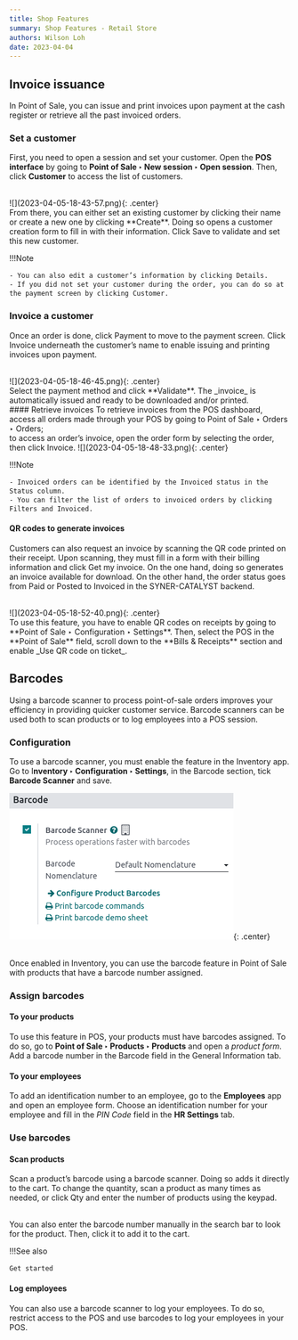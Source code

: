 ```yaml
---
title: Shop Features
summary: Shop Features - Retail Store
authors: Wilson Loh
date: 2023-04-04
---
```


## Invoice issuance
In Point of Sale, you can issue and print invoices upon payment at the cash register or retrieve all the past invoiced orders.

### Set a customer
First, you need to open a session and set your customer. Open the **POS interface** by going to **Point of Sale ‣ New session ‣ Open session**. Then, click **Customer** to access the list of customers.

<br/>
![](2023-04-05-18-43-57.png){: .center}

<br />
From there, you can either set an existing customer by clicking their name or create a new one by clicking **Create**. Doing so opens a customer creation form to fill in with their information. Click Save to validate and set this new customer.

!!!Note

    - You can also edit a customer’s information by clicking Details.
    - If you did not set your customer during the order, you can do so at the payment screen by clicking Customer.

### Invoice a customer
Once an order is done, click Payment to move to the payment screen. Click Invoice underneath the customer’s name to enable issuing and printing invoices upon payment.

<br />
![](2023-04-05-18-46-45.png){: .center}

<br />
Select the payment method and click **Validate**. The _invoice_ is automatically issued and ready to be downloaded and/or printed.

<br />
#### Retrieve invoices
To retrieve invoices from the POS dashboard,

<br/>
access all orders made through your POS by going to Point of Sale ‣ Orders ‣ Orders;

<br/>
to access an order’s invoice, open the order form by selecting the order, then click Invoice.
![](2023-04-05-18-48-33.png){: .center}

!!!Note

    - Invoiced orders can be identified by the Invoiced status in the Status column.
    - You can filter the list of orders to invoiced orders by clicking Filters and Invoiced.

#### QR codes to generate invoices
Customers can also request an invoice by scanning the QR code printed on their receipt. Upon scanning, they must fill in a form with their billing information and click Get my invoice. On the one hand, doing so generates an invoice available for download. On the other hand, the order status goes from Paid or Posted to Invoiced in the SYNER-CATALYST backend.

<br />
![](2023-04-05-18-52-40.png){: .center}
<br />
To use this feature, you have to enable QR codes on receipts by going to **Point of Sale ‣ Configuration ‣ Settings**. Then, select the POS in the **Point of Sale** field, scroll down to the **Bills & Receipts** section and enable _Use QR code on ticket_.

## Barcodes
Using a barcode scanner to process point-of-sale orders improves your efficiency in providing quicker customer service. Barcode scanners can be used both to scan products or to log employees into a POS session.

### Configuration
To use a barcode scanner, you must enable the feature in the Inventory app. Go to I**nventory ‣ Configuration ‣ Settings**, in the Barcode section, tick **Barcode Scanner** and save.

![](2023-04-05-18-58-03.png){: .center}

<br/>
Once enabled in Inventory, you can use the barcode feature in Point of Sale with products that have a barcode number assigned.

<br />

### Assign barcodes

#### To your products
To use this feature in POS, your products must have barcodes assigned. To do so, go to **Point of Sale ‣ Products ‣ Products** and open a _product form_. Add a barcode number in the Barcode field in the General Information tab.

#### To your employees
To add an identification number to an employee, go to the **Employees** app and open an employee form. Choose an identification number for your employee and fill in the _PIN Code_ field in the **HR Settings** tab.

### Use barcodes
#### Scan products
Scan a product’s barcode using a barcode scanner. Doing so adds it directly to the cart. To change the quantity, scan a product as many times as needed, or click Qty and enter the number of products using the keypad.

<br/>
You can also enter the barcode number manually in the search bar to look for the product. Then, click it to add it to the cart.

!!!See also

    Get started

#### Log employees
You can also use a barcode scanner to log your employees. To do so, restrict access to the POS and use barcodes to log your employees in your POS.